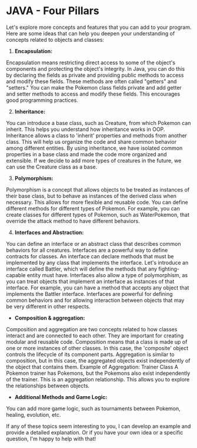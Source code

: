 
# JAVA - Four Pillars

Let's explore more concepts and features that you can add to your program. Here are some ideas
that can help you deepen your understanding of concepts related to objects and classes:

1. **Encapsulation:**

Encapsulation means restricting direct access to some of the object's components and protecting
the object's integrity. In Java, you can do this by declaring the fields as private and providing
public methods to access and modify these fields. These methods are often called "getters" and "setters."
You can make the Pokemon class fields private and add getter and setter methods to access and modify these
fields. This encourages good programming practices.

2. **Inheritance:**

You can introduce a base class, such as Creature, from which Pokemon can inherit. This helps you understand
how inheritance works in OOP. Inheritance allows a class to 'inherit' properties and methods from another class.
This will help us organize the code and share common behavior among different entities. By using inheritance,
we have isolated common properties in a base class and made the code more organized and extensible.
If we decide to add more types of creatures in the future, we can use the Creature class as a base.

3. **Polymorphism:**

Polymorphism is a concept that allows objects to be treated as instances of their base class, but to behave as instances of
the derived class when necessary. This allows for more flexible and reusable code.
You can define different methods for different types of Pokemon. For example, you can create classes for different types of
Pokemon, such as WaterPokemon, that override the attack method to have different behaviors. 

4. **Interfaces and Abstraction:**

You can define an interface or an abstract class that describes common behaviors for all creatures.
Interfaces are a powerful way to define contracts for classes. An interface can declare methods that
must be implemented by any class that implements the interface.
Let's introduce an interface called Battler, which will define the methods that any fighting-capable entity must have.
Interfaces also allow a type of polymorphism, as you can treat objects that implement an interface as instances of that
interface. For example, you can have a method that accepts any object that implements the Battler interface.
Interfaces are powerful for defining common behaviors and for allowing interaction between objects that may be very
different in other respects.

* **Composition & aggregation:**

Composition and aggregation are two concepts related to how classes interact and are connected to each other.
They are important for creating modular and reusable code.
Composition means that a class is made up of one or more instances of other classes. In this case, the 'composite'
object controls the lifecycle of its component parts.
Aggregation is similar to composition, but in this case, the aggregated objects exist independently of the object
that contains them. Example of Aggregation: Trainer Class
A Pokemon trainer has Pokemons, but the Pokemons also exist independently of the trainer. This is an aggregation
relationship. This allows you to explore the relationships between objects.


* **Additional Methods and Game Logic:**

You can add more game logic, such as tournaments between Pokemon, healing, evolution, etc.

If any of these topics seem interesting to you, I can develop an example and provide a detailed explanation.
Or if you have your own idea or a specific question, I'm happy to help with that!
